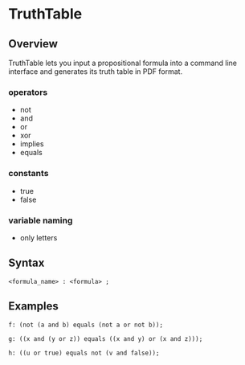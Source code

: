 # TruthTable

## Overview

TruthTable lets you input a propositional formula into a command line interface and generates its truth table in PDF format.

### operators
- not
- and
- or
- xor
- implies
- equals

### constants
- true
- false

### variable naming
- only letters

## Syntax

```
<formula_name> : <formula> ;
```
  
## Examples

```
f: (not (a and b) equals (not a or not b));
```
```
g: ((x and (y or z)) equals ((x and y) or (x and z)));
```
```
h: ((u or true) equals not (v and false));
```

